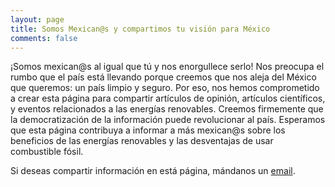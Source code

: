 ```yaml
---
layout: page
title: Somos Mexican@s y compartimos tu visión para México
comments: false
---
```


¡Somos mexican@s al igual que tú y nos enorgullece serlo! Nos preocupa el rumbo que el país está llevando porque creemos que nos aleja del México que queremos: un país limpio y seguro. Por eso, nos hemos comprometido a crear esta página para compartir artículos de opinión, artículos científicos, y eventos relacionados a las energías renovables. Creemos firmemente que la democratización de la información puede revolucionar al país. Esperamos que esta página contribuya a informar a más mexican@s sobre los beneficios de las energías renovables y las desventajas de usar combustible fósil. 

Si deseas compartir información en está página, mándanos un [email][jekyll-docs].

[jekyll-docs]: mailto:transicionenergeticaenmexico@gmail.com
